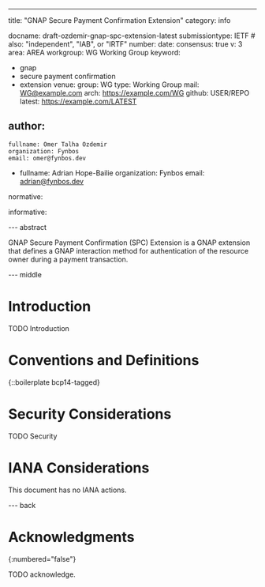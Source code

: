 ---
title: "GNAP Secure Payment Confirmation Extension"
category: info

docname: draft-ozdemir-gnap-spc-extension-latest
submissiontype: IETF  # also: "independent", "IAB", or "IRTF"
number:
date:
consensus: true
v: 3
area: AREA
workgroup: WG Working Group
keyword:
 - gnap
 - secure payment confirmation
 - extension
venue:
  group: WG
  type: Working Group
  mail: WG@example.com
  arch: https://example.com/WG
  github: USER/REPO
  latest: https://example.com/LATEST

author:
 -
    fullname: Omer Talha Ozdemir
    organization: Fynbos
    email: omer@fynbos.dev
 -
    fullname: Adrian Hope-Bailie
    organization: Fynbos
    email: adrian@fynbos.dev

normative:

informative:


--- abstract

GNAP Secure Payment Confirmation (SPC) Extension is a GNAP extension that defines a GNAP interaction method for authentication of the resource owner during a payment transaction.

--- middle

# Introduction

TODO Introduction


# Conventions and Definitions

{::boilerplate bcp14-tagged}


# Security Considerations

TODO Security


# IANA Considerations

This document has no IANA actions.


--- back

# Acknowledgments
{:numbered="false"}

TODO acknowledge.
